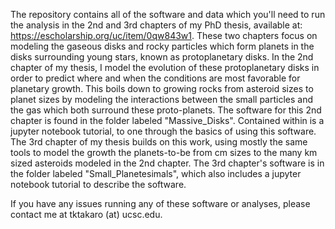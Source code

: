 The repository contains all of the software and data which you'll need to run the analysis in the 2nd and 3rd chapters of my PhD thesis, available at: https://escholarship.org/uc/item/0qw843w1. These two chapters focus on modeling the gaseous disks and rocky particles which form planets in the disks surrounding young stars, known as protoplanetary disks. In the 2nd chapter of my thesis, I model the evolution of these protoplanetary disks in order to predict where and when the conditions are most favorable for planetary growth. This boils down to growing rocks from asteroid sizes to planet sizes by modeling the interactions between the small particles and the gas which both surround these proto-planets. The software for this 2nd chapter is found in the folder labeled "Massive_Disks". Contained within is a jupyter notebook tutorial, to one through the basics of using this software. The 3rd chapter of my thesis builds on this work, using mostly the same tools to model the growth the planets-to-be from cm sizes to the many km sized asteroids modeled in the 2nd chapter. The 3rd chapter's software is in the folder labeled "Small_Planetesimals", which also includes a jupyter notebook tutorial to describe the software.

If you have any issues running any of these software or analyses, please contact me at tktakaro (at) ucsc.edu.